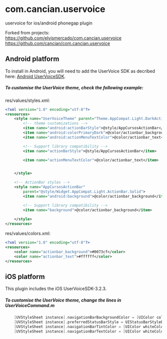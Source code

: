 # com.cancian.uservoice
uservoice for ios/android phonegap plugin

Forked from projects:
https://github.com/elvismercado/com.cancian.uservoice
https://github.com/cancian/com.cancian.uservoice

## Android platform
To install in Android, you will need to add the UserVoice SDK as decribed here:  [Android UserVoiceSDK](https://github.com/uservoice/uservoice-android-sdk).

##### To customise the UserVoice theme, check the following example:

res/values/styles.xml:
``` xml
<?xml version="1.0" encoding="utf-8"?>
<resources>
    <style name="UserVoiceTheme" parent="Theme.AppCompat.Light.DarkActionBar">
        <!-- theme customizations -->
        <item name="android:actionBarStyle">@style/AppCursosActionBar</item>
        <item name="android:colorPrimaryDark">@color/actionbar_background</item>
        <item name="android:actionMenuTextColor">@color/actionbar_text</item>

        <!-- Support library compatibility -->
        <item name="actionBarStyle">@style/AppCursosActionBar</item>

        <item name="actionMenuTextColor">@color/actionbar_text</item>


    </style>

    <!-- ActionBar styles -->
    <style name="AppCursosActionBar"
        parent="@style/Widget.AppCompat.Light.ActionBar.Solid">
        <item name="android:background">@color/actionbar_background</item>

        <!-- Support library compatibility -->
        <item name="background">@color/actionbar_background</item>
        
    </style>
</resources>
```

res/values/colors.xml:
``` xml
<?xml version="1.0" encoding="utf-8"?>
<resources>
    <color name="actionbar_background">#0073cf</color>
    <color name="actionbar_text">#ffffff</color>
</resources>
```
## iOS platform
This plugin includes the iOS UserVoiceSDK-3.2.3.

##### To customise the UserVoice theme, change the lines in UserVoiceCommand.m

``` objective-C
    [UVStyleSheet instance].navigationBarBackgroundColor = [UIColor colorWithRed:0 green:0.451 blue:0.812 alpha:1];
    [UVStyleSheet instance].preferredStatusBarStyle = UIStatusBarStyleBlackOpaque;
    [UVStyleSheet instance].navigationBarTintColor = [UIColor whiteColor];
    [UVStyleSheet instance].navigationBarTextColor = [UIColor whiteColor];
```
